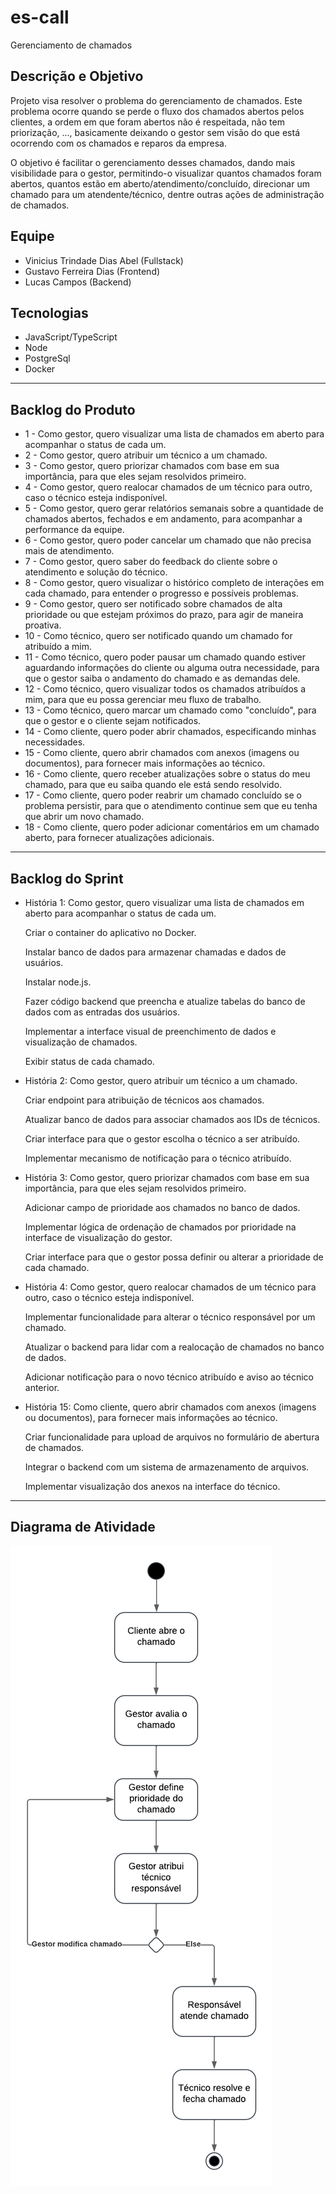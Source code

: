 # es-call
Gerenciamento de chamados

## Descrição e Objetivo

<p>Projeto visa resolver o problema do gerenciamento de chamados. Este problema ocorre quando se perde o fluxo dos chamados abertos pelos clientes, a ordem em que foram abertos não é respeitada, não tem priorização, ..., basicamente deixando o gestor sem visão do que está ocorrendo com os chamados e reparos da empresa.</p>

<p>O objetivo é facilitar o gerenciamento desses chamados, dando mais visibilidade para o gestor, permitindo-o visualizar quantos chamados foram abertos, quantos estão em aberto/atendimento/concluído, direcionar um chamado para um atendente/técnico, dentre outras ações de administração de chamados.</p>

## Equipe
<ul>
  <li>Vinicius Trindade Dias Abel (Fullstack)</li>
  <li>Gustavo Ferreira Dias (Frontend)</li>
  <li>Lucas Campos (Backend)</li>
</ul>

## Tecnologias
<ul>
  <li>JavaScript/TypeScript</li>
  <li>Node</li>
  <li>PostgreSql</li>
  <li>Docker</li>
</ul>

<hr>

## Backlog do Produto
<ul>
  <li>1 - Como gestor, quero visualizar uma lista de chamados em aberto para acompanhar o status de cada um.</li>
  <li>2 - Como gestor, quero atribuir um técnico a um chamado.</li>
  <li>3 - Como gestor, quero priorizar chamados com base em sua importância, para que eles sejam resolvidos primeiro.</li>
  <li>4 - Como gestor, quero realocar chamados de um técnico para outro, caso o técnico esteja indisponível.</li>
  <li>5 - Como gestor, quero gerar relatórios semanais sobre a quantidade de chamados abertos, fechados e em andamento, para acompanhar a performance da equipe.</li>
  <li>6 - Como gestor, quero poder cancelar um chamado que não precisa mais de atendimento.</li>
  <li>7 - Como gestor, quero saber do feedback do cliente sobre o atendimento e solução do técnico.</li>
  <li>8 - Como gestor, quero visualizar o histórico completo de interações em cada chamado, para entender o progresso e possíveis problemas.</li>
  <li>9 - Como gestor, quero ser notificado sobre chamados de alta prioridade ou que estejam próximos do prazo, para agir de maneira proativa.</li>
  <li>10 - Como técnico, quero ser notificado quando um chamado for atribuído a mim.</li>
  <li>11 - Como técnico, quero poder pausar um chamado quando estiver aguardando informações do cliente ou alguma outra necessidade, para que o gestor saiba o andamento do chamado e as demandas dele.</li>
  <li>12 - Como técnico, quero visualizar todos os chamados atribuídos a mim, para que eu possa gerenciar meu fluxo de trabalho.</li>
  <li>13 - Como técnico, quero marcar um chamado como "concluído", para que o gestor e o cliente sejam notificados.</li>
  <li>14 - Como cliente, quero poder abrir chamados, especificando minhas necessidades.</li>
  <li>15 - Como cliente, quero abrir chamados com anexos (imagens ou documentos), para fornecer mais informações ao técnico. </li>
  <li>16 - Como cliente, quero receber atualizações sobre o status do meu chamado, para que eu saiba quando ele está sendo resolvido.</li>
  <li>17 - Como cliente, quero poder reabrir um chamado concluído se o problema persistir, para que o atendimento continue sem que eu tenha que abrir um novo chamado.</li>
  <li>18 - Como cliente, quero poder adicionar comentários em um chamado aberto, para fornecer atualizações adicionais.</li>

</ul> 

<hr>

## Backlog do Sprint
<ul>
  <li>História 1: Como gestor, quero visualizar uma lista de chamados em aberto para acompanhar o status de cada um.</li>
    <p></p>
    <p>Criar o container do aplicativo no Docker.</p>
    <p>Instalar banco de dados para armazenar chamadas e dados de usuários.</p>
    <p>Instalar node.js.</p>
    <p>Fazer código backend que preencha e atualize tabelas do banco de dados com as entradas dos usuários.</p>
    <p>Implementar a interface visual de preenchimento de dados e visualização de chamados.</p>
    <p>Exibir status de cada chamado.</p>
  
  <li>História 2: Como gestor, quero atribuir um técnico a um chamado.</li>
    <p></p>
    <p>Criar endpoint para atribuição de técnicos aos chamados.</p>
    <p>Atualizar banco de dados para associar chamados aos IDs de técnicos.</p>
    <p>Criar interface para que o gestor escolha o técnico a ser atribuído.</p>
    <p>Implementar mecanismo de notificação para o técnico atribuído.</p>

  <li>História 3: Como gestor, quero priorizar chamados com base em sua importância, para que eles sejam resolvidos primeiro.</li>
    <p></p>
    <p>Adicionar campo de prioridade aos chamados no banco de dados.</p>
    <p>Implementar lógica de ordenação de chamados por prioridade na interface de visualização do gestor.</p>
    <p>Criar interface para que o gestor possa definir ou alterar a prioridade de cada chamado.</p>

  <li>História 4: Como gestor, quero realocar chamados de um técnico para outro, caso o técnico esteja indisponível.</li>
    <p></p>
    <p>Implementar funcionalidade para alterar o técnico responsável por um chamado.</p>
    <p>Atualizar o backend para lidar com a realocação de chamados no banco de dados.</p>
    <p>Adicionar notificação para o novo técnico atribuído e aviso ao técnico anterior.</p>

  <li>História 15: Como cliente, quero abrir chamados com anexos (imagens ou documentos), para fornecer mais informações ao técnico.</li>
    <p></p>
    <p>Criar funcionalidade para upload de arquivos no formulário de abertura de chamados.</p>
    <p>Integrar o backend com um sistema de armazenamento de arquivos.</p>
    <p>Implementar visualização dos anexos na interface do técnico.</p>
  
</ul>

<hr>

## Diagrama de Atividade

![Diagrama de Atividade](diagramas/diagrama_atividade.png)
